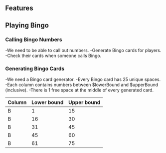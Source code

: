 ## Features 

## Playing Bingo 

### Calling Bingo Numbers
-We need to be able to call out numbers. 
-Generate Bingo cards for players. 
-Check their cards when someone calls Bingo.

### Generating Bingo Cards
-We need a Bingo card generator.
-Every Bingo card has 25 unique spaces.
-Each column contains numbers between $lowerBound and $upperBound (inclusive).
-There is 1 free space at the middle of every generated card.


| Column | Lower bound | Upper bound | 
|--------|-------------|-------------|
|   B    |      1      |     15      |
|   B    |     16      |     30      |
|   B    |     31      |     45      |
|   B    |     45      |     60      |
|   B    |     61      |     75      |

